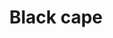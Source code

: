 ---
layout: item
title: Black cape
item-id: 1019
datatable: true
id: 1019
name: "Black cape"
monsters:
  - id: 518
    name: "Highwayman"
    combat_level: 5
    wiki_url: "https://oldschool.runescape.wiki/w/Highwayman"
    drops:
      - quantity: "1"
        noted: false
        rarity: 1
  - id: 519
    name: "Highwayman"
    combat_level: 5
    wiki_url: "https://oldschool.runescape.wiki/w/Highwayman"
    drops:
      - quantity: "1"
        noted: false
        rarity: 1
---